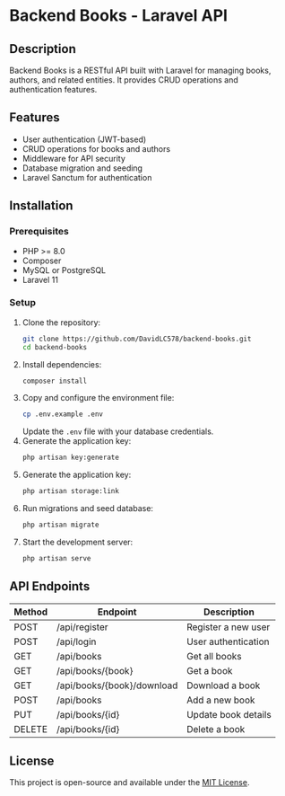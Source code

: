 # Backend Books - Laravel API

## Description
Backend Books is a RESTful API built with Laravel for managing books, authors, and related entities. It provides CRUD operations and authentication features.

## Features
- User authentication (JWT-based)
- CRUD operations for books and authors
- Middleware for API security
- Database migration and seeding
- Laravel Sanctum for authentication

## Installation
### Prerequisites
- PHP >= 8.0
- Composer
- MySQL or PostgreSQL
- Laravel 11

### Setup
1. Clone the repository:
   ```sh
   git clone https://github.com/DavidLC578/backend-books.git
   cd backend-books
   ```
2. Install dependencies:
   ```sh
   composer install
   ```
3. Copy and configure the environment file:
   ```sh
   cp .env.example .env
   ```
   Update the `.env` file with your database credentials.
4. Generate the application key:
   ```sh
   php artisan key:generate
   ```
5. Generate the application key:
   ```sh
   php artisan storage:link
   ```
6. Run migrations and seed database:
   ```sh
   php artisan migrate
   ```
7. Start the development server:
   ```sh
   php artisan serve
   ```

## API Endpoints
| Method | Endpoint | Description |
|--------|-------------|-------------|
| POST | /api/register | Register a new user |
| POST | /api/login | User authentication |
| GET | /api/books | Get all books |
| GET | /api/books/{book} | Get a book |
| GET | /api/books/{book}/download | Download a book |
| POST | /api/books | Add a new book |
| PUT | /api/books/{id} | Update book details |
| DELETE | /api/books/{id} | Delete a book |

## License
This project is open-source and available under the [MIT License](LICENSE.md).



